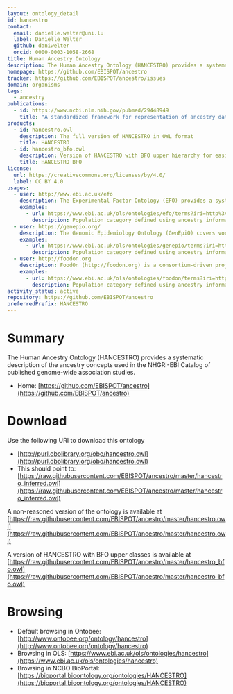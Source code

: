 ```yaml
---
layout: ontology_detail
id: hancestro
contact:
  email: danielle.welter@uni.lu
  label: Danielle Welter
  github: daniwelter
  orcid: 0000-0003-1058-2668
title: Human Ancestry Ontology
description: The Human Ancestry Ontology (HANCESTRO) provides a systematic description of the ancestry concepts used in the NHGRI-EBI Catalog of published genome-wide association studies.
homepage: https://github.com/EBISPOT/ancestro
tracker: https://github.com/EBISPOT/ancestro/issues
domain: organisms
tags:
  - ancestry
publications:
  - id: https://www.ncbi.nlm.nih.gov/pubmed/29448949
    title: "A standardized framework for representation of ancestry data in genomics studies, with application to the NHGRI-EBI GWAS Catalog"
products:
  - id: hancestro.owl
    description: The full version of HANCESTRO in OWL format
    title: HANCESTRO
  - id: hancestro_bfo.owl
    description: Version of HANCESTRO with BFO upper hierarchy for easier integration with other ontologies
    title: HANCESTRO BFO
license:
  url: https://creativecommons.org/licenses/by/4.0/
  label: CC BY 4.0
usages:
  - user: http://www.ebi.ac.uk/efo
    description: The Experimental Factor Ontology (EFO) provides a systematic description of many experimental variables available in EBI databases, and for external projects such as the NHGRI GWAS catalogue. It combines parts of several biological ontologies, such as anatomy, disease and chemical compounds.
    examples:
      - url: https://www.ebi.ac.uk/ols/ontologies/efo/terms?iri=http%3A%2F%2Fpurl.obolibrary.org%2Fobo%2FHANCESTRO_0004&viewMode=All&siblings=false
        description: Population category defined using ancestry informative markers (AIMs) based on genetic/genomic data
  - user: https://genepio.org/
    description: The Genomic Epidemiology Ontology (GenEpiO) covers vocabulary necessary to identify, document and research foodborne pathogens and associated outbreaks.
    examples:
      - url: https://www.ebi.ac.uk/ols/ontologies/genepio/terms?iri=http%3A%2F%2Fpurl.obolibrary.org%2Fobo%2FHANCESTRO_0004&viewMode=All&siblings=false
        description: Population category defined using ancestry informative markers (AIMs) based on genetic/genomic data
  - user: http://foodon.org
    description: FoodOn (http://foodon.org) is a consortium-driven project to build a comprehensive and easily accessible global farm-to-fork ontology about food, that accurately and consistently describes foods commonly known in cultures from around the world.
    examples:
      - url: https://www.ebi.ac.uk/ols/ontologies/foodon/terms?iri=http%3A%2F%2Fpurl.obolibrary.org%2Fobo%2FHANCESTRO_0004&viewMode=All&siblings=false
        description: Population category defined using ancestry informative markers (AIMs) based on genetic/genomic data
activity_status: active
repository: https://github.com/EBISPOT/ancestro
preferredPrefix: HANCESTRO
---
```


# Summary

The Human Ancestry Ontology (HANCESTRO) provides a systematic description of the ancestry concepts used in the NHGRI-EBI Catalog of published genome-wide association studies.

* Home: [https://github.com/EBISPOT/ancestro](https://github.com/EBISPOT/ancestro)  

# Download

Use the following URI to download this ontology

* [http://purl.obolibrary.org/obo/hancestro.owl](http://purl.obolibrary.org/obo/hancestro.owl)
* This should point to: [https://raw.githubusercontent.com/EBISPOT/ancestro/master/hancestro_inferred.owl](https://raw.githubusercontent.com/EBISPOT/ancestro/master/hancestro_inferred.owl)

A non-reasoned version of the ontology is available at [https://raw.githubusercontent.com/EBISPOT/ancestro/master/hancestro.owl](https://raw.githubusercontent.com/EBISPOT/ancestro/master/hancestro.owl)

A version of HANCESTRO with BFO upper classes is available at [https://raw.githubusercontent.com/EBISPOT/ancestro/master/hancestro_bfo.owl](https://raw.githubusercontent.com/EBISPOT/ancestro/master/hancestro_bfo.owl)


# Browsing

* Default browsing in Ontobee: [http://www.ontobee.org/ontology/hancestro](http://www.ontobee.org/ontology/hancestro)
* Browsing in OLS:
[https://www.ebi.ac.uk/ols/ontologies/hancestro](https://www.ebi.ac.uk/ols/ontologies/hancestro)
* Browsing in NCBO BioPortal: [https://bioportal.bioontology.org/ontologies/HANCESTRO](https://bioportal.bioontology.org/ontologies/HANCESTRO)
